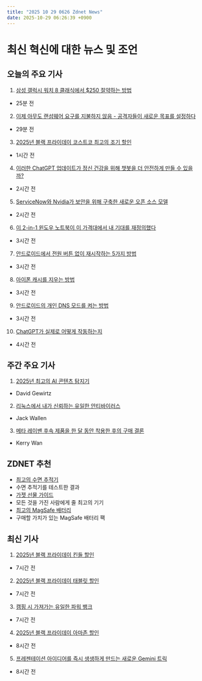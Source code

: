 ```yaml
---
title: "2025 10 29 0626 Zdnet News"
date: 2025-10-29 06:26:39 +0900
---
```


# 최신 혁신에 대한 뉴스 및 조언
## 오늘의 주요 기사 

1. [삼성 갤럭시 워치 8 클래식에서 $250 절약하는 방법](https://www.zdnet.com/article/you-can-save-250-on-a-samsung-galaxy-watch-8-classic-at-best-buy-heres-how/) 
- 25분 전 

2. [이제 아무도 랜섬웨어 요구를 지불하지 않음 - 공격자들이 새로운 목표를 설정하다](https://www.zdnet.com/article/no-one-pays-ransomware-demands-anymore-so-attackers-have-a-new-goal/) 
- 29분 전 

3. [2025년 블랙 프라이데이 코스트코 최고의 조기 할인](https://www.zdnet.com/home-and-office/best-early-black-friday-costco-deals-2025/) 
- 1시간 전 

4. [이러한 ChatGPT 업데이트가 정신 건강을 위해 챗봇을 더 안전하게 만들 수 있을까?](https://www.zdnet.com/article/can-these-chatgpt-updates-make-the-chatbot-safer-for-mental-health/) 
- 2시간 전 

5. [ServiceNow와 Nvidia가 보안을 위해 구축한 새로운 오픈 소스 모델](https://www.zdnet.com/article/servicenow-and-nvidia-say-their-new-open-source-model-is-built-for-security-heres-why/) 
- 2시간 전 

6. [이 2-in-1 윈도우 노트북이 이 가격대에서 내 기대를 재정의했다](https://www.zdnet.com/article/this-2-in-1-windows-laptop-just-redefined-my-expectations-for-this-price-point/) 
- 3시간 전 

7. [안드로이드에서 전원 버튼 없이 재시작하는 5가지 방법](https://www.zdnet.com/article/how-to-restart-your-android-phone-without-using-the-power-button-2-alternative-ways/) 
- 3시간 전 

8. [아이폰 캐시를 지우는 방법](https://www.zdnet.com/article/how-to-clear-your-iphone-cache-and-why-it-makes-such-a-big-difference-to-performance/) 
- 3시간 전 

9. [안드로이드의 개인 DNS 모드를 켜는 방법](https://www.zdnet.com/article/how-to-turn-on-androids-private-dns-mode-and-why-you-should-asap/) 
- 3시간 전 

10. [ChatGPT가 실제로 어떻게 작동하는지](https://www.zdnet.com/article/how-chatgpt-actually-works-and-why-its-been-so-game-changing/) 
- 4시간 전 

## 주간 주요 기사 

1. [2025년 최고의 AI 콘텐츠 탐지기](https://www.zdnet.com/article/need-the-best-ai-content-detector-in-2025-try-these-4-tools-you-probably-already-use-one/) 
- David Gewirtz 

2. [리눅스에서 내가 신뢰하는 유일한 안티바이러스](https://www.zdnet.com/article/the-only-antivirus-i-trust-on-linux-and-its-free-to-use/) 
- Jack Wallen 

3. [메타 레이밴 후속 제품을 한 달 동안 착용한 후의 구매 결론](https://www.zdnet.com/article/i-wore-the-meta-ray-bans-successor-for-a-month-and-my-buying-verdict-is-two-fold/) 
- Kerry Wan 

## ZDNET 추천 
- [최고의 수면 추적기](https://www.zdnet.com/article/best-sleep-tracker/) 
- 수면 추적기를 테스트한 결과 
- [가젯 선물 가이드](https://www.zdnet.com/article/gadget-gift-guide/) 
- 모든 것을 가진 사람에게 줄 최고의 기기 
- [최고의 MagSafe 배터리](https://www.zdnet.com/article/best-magsafe-battery/) 
- 구매할 가치가 있는 MagSafe 배터리 팩 

## 최신 기사 

1. [2025년 블랙 프라이데이 킨들 할인](https://www.zdnet.com/article/best-early-black-friday-kindle-deals-2025/) 
- 7시간 전 

2. [2025년 블랙 프라이데이 태블릿 할인](https://www.zdnet.com/article/best-early-black-friday-tablet-deals-2025/) 
- 7시간 전 

3. [캠핑 시 가져가는 유일한 파워 뱅크](https://www.zdnet.com/home-and-office/energy/when-i-go-camping-this-is-the-only-power-bank-i-bring-heres-why/) 
- 7시간 전 

4. [2025년 블랙 프라이데이 아마존 할인](https://www.zdnet.com/article/best-early-black-friday-amazon-deals-2025/) 
- 8시간 전 

5. [프레젠테이션 아이디어를 즉시 생생하게 만드는 새로운 Gemini 트릭](https://www.zdnet.com/article/this-new-gemini-trick-takes-your-presentation-ideas-and-instantly-brings-them-to-life-heres-how/) 
- 8시간 전